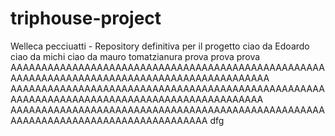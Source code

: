 # triphouse-project
Welleca pecciuatti - Repository definitiva per il progetto
ciao da Edoardo
ciao da michi
ciao da mauro
tomatzianura
prova prova prova
AAAAAAAAAAAAAAAAAAAAAAAAAAAAAAAAAAAAAAAAAAAAAAAAAAAAAAAAAAAAAAAAAAAAAAAAAAAAAAAAAAAAAAAAAAAAA
AAAAAAAAAAAAAAAAAAAAAAAAAAAAAAAAAAAAAAAAAAAAAAAAAAAAAAAAAAAAAAAAAAAAAAAAAAAAAAAAAAAAAAAAAAAA
AAAAAAAAAAAAAAAAAAAAAAAAAAAAAAAAAAAAAAAAAAAAAAAAAAAAAAAAAAAAAAAAAAAAAAAAAAAAAAAAAAA
dfg